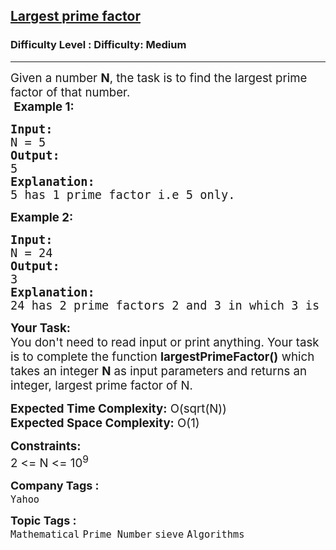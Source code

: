 <h2><a href="https://www.geeksforgeeks.org/problems/largest-prime-factor2601/0">Largest prime factor</a></h2><h3>Difficulty Level : Difficulty: Medium</h3><hr><div class="problems_problem_content__Xm_eO"><p><span style="font-size: 14pt;">Given a number <strong>N</strong>, the task is to find the largest prime factor of that number.</span><br><span style="font-size: 14pt;">&nbsp;</span><span style="font-size: 14pt;"><strong>Example 1:</strong></span></p>
<pre><span style="font-size: 14pt;"><strong>Input:</strong>
N = 5
<strong>Output:</strong>
5
<strong>Explanation:</strong>
5 has 1 prime factor i.e 5 only.
</span></pre>
<p><span style="font-size: 14pt;"><strong>Example 2:</strong></span></p>
<pre><span style="font-size: 14pt;"><strong>Input:</strong>
N = 24
<strong>Output:</strong>
3
<strong>Explanation:</strong>
24 has 2 prime factors 2 and 3 in which 3 is greater.
</span></pre>
<p><span style="font-size: 14pt;"><strong>Your Task:</strong></span><br><span style="font-size: 14pt;">You don't need to read input or print anything. Your task is to complete the function <strong>largestPrimeFactor()</strong>&nbsp;which takes&nbsp;an integer <strong>N</strong> as input parameters&nbsp;and returns an integer, largest prime factor of N.</span></p>
<p><span style="font-size: 14pt;"><strong>Expected Time Complexity:</strong> O(sqrt(N))</span><br><span style="font-size: 14pt;"><strong>Expected Space Complexity:</strong> O(1)</span></p>
<p><span style="font-size: 14pt;"><strong>Constraints:</strong></span><br><span style="font-size: 14pt;">2 &lt;= N &lt;= 10<sup>9</sup></span></p></div><p><span style=font-size:18px><strong>Company Tags : </strong><br><code>Yahoo</code>&nbsp;<br><p><span style=font-size:18px><strong>Topic Tags : </strong><br><code>Mathematical</code>&nbsp;<code>Prime Number</code>&nbsp;<code>sieve</code>&nbsp;<code>Algorithms</code>&nbsp;